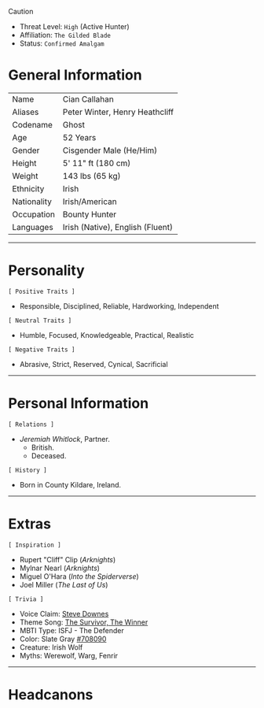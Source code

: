 >[!caution]
>- Threat Level: `High` (Active Hunter)
>- Affiliation: `The Gilded Blade`
>- Status: `Confirmed Amalgam`

# General Information

|             |                                  |
| ----------- | -------------------------------- |
| Name        | Cian Callahan                    |
| Aliases     | Peter Winter, Henry Heathcliff   |
| Codename    | Ghost                            |
| Age         | 52 Years                         |
| Gender      | Cisgender Male (He/Him)          |
| Height      | 5' 11" ft (180 cm)               |
| Weight      | 143 lbs (65 kg)                  |
| Ethnicity   | Irish                            |
| Nationality | Irish/American                   |
| Occupation  | Bounty Hunter                    |
| Languages   | Irish (Native), English (Fluent) |

---
# Personality

`[ Positive Traits ]` 
- Responsible, Disciplined, Reliable, Hardworking, Independent 

`[ Neutral Traits ]`
- Humble, Focused, Knowledgeable, Practical, Realistic 

`[ Negative Traits ]`
- Abrasive, Strict, Reserved, Cynical, Sacrificial

---
# Personal Information

`[ Relations ]`
- *Jeremiah Whitlock*, Partner. 
	- British. 
	- Deceased.

`[ History ]`
- Born in County Kildare, Ireland. 

---
# Extras

`[ Inspiration ]`
- Rupert "Cliff" Clip (*Arknights*)
- Mylnar Nearl (*Arknights*)
- Miguel O'Hara (*Into the Spiderverse*)
- Joel Miller (*The Last of Us*)

`[ Trivia ]`
- Voice Claim: [Steve Downes](https://www.youtube.com/watch?v=uYhJOxKDSYY)
- Theme Song: [The Survivor, The Winner](https://www.youtube.com/watch?v=8RcYIyEgvvY)
- MBTI Type: ISFJ - The Defender
- Color: Slate Gray [#708090](https://en.m.wikipedia.org/wiki/Slate_gray)
- Creature: Irish Wolf
- Myths: Werewolf, Warg, Fenrir

---
# Headcanons
